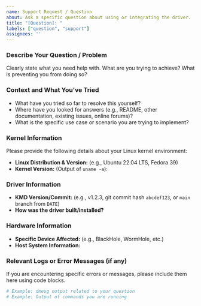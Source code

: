 ```yaml
---
name: Support Request / Question
about: Ask a specific question about using or integrating the driver.
title: "[Question]: "
labels: ["question", "support"]
assignees: ''
---
```


### Describe Your Question / Problem

Clearly state what you need help with. What are you trying to achieve? What is preventing you from doing so?

### Context and What You've Tried

* What have you tried so far to resolve this yourself?
* Where have you looked for answers (e.g., README, other documentation, existing issues, online forums)?
* What is the specific use case or scenario you are trying to implement?

### Kernel Information

Please provide the following details about your Linux kernel environment:

* **Linux Distribution & Version:** (e.g., Ubuntu 22.04 LTS, Fedora 39)
* **Kernel Version:** (Output of `uname -a`):

### Driver Information

* **KMD Version/Commit:** (e.g., v1.2.3, git commit hash `abcdef123`, or `main` branch from `DATE`)
* **How was the driver built/installed?**

### Hardware Information

* **Specific Device Affected:** (e.g., BlackHole, WormHole, etc.)
* **Host System Information:**

### Relevant Logs or Error Messages (if any)

If you are encountering specific errors or messages, please include them here using code blocks.

```bash
# Example: dmesg output related to your question
# Example: Output of commands you are running